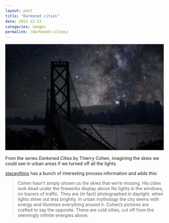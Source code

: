 ```yaml
---
layout: post
title: "Darkened cities"
date: 2012-12-23
categories: images
permalink: /darkened-cities/
---
```


![Darkened cities by Thierry Cohen](https://github.com/matthewjmiller/mattmiller/blob/gh-pages/_assets/thierry-cohen.jpg?raw=true)

From the series *Darkened Cities* by Thierry Cohen, imagining the skies we could see in urban areas if we turned off all the lights.

[staceythinx](http://staceythinx.tumblr.com/post/38406052886/darkened-cities-by-thierry-cohen-imagines-the) has a bunch of interesting process information and adds this:

> Cohen hasn’t simply shown us the skies that we’re missing. His cities look dead under the fireworks display above No lights in the windows, no tracers of traffic. They are (in fact) photographed in daylight, when lights shine out less brightly. In urban mythology the city teems with energy and illumines everything around it. Cohen’s pictures are crafted to say the opposite. These are cold cities, cut off from the seemingly infinite energies above.